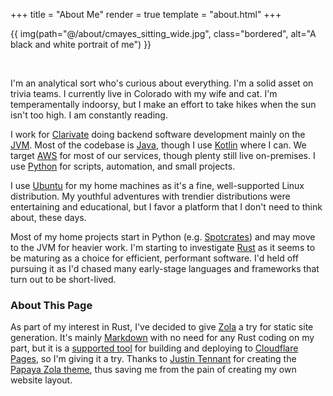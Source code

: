+++
title = "About Me"
render = true
template = "about.html"
+++

{{ img(path="@/about/cmayes_sitting_wide.jpg", class="bordered", alt="A black and white portrait of me") }}

&nbsp;

I'm an analytical sort who's curious about everything. I'm a solid asset on trivia teams. I currently live 
in Colorado with my wife and cat. I'm temperamentally indoorsy, but I make an effort to take hikes
when the sun isn't too high. I am constantly reading.

I work for [Clarivate](https://clarivate.com/) doing backend software development mainly on the 
[JVM](https://www.wikiwand.com/en/Java_virtual_machine). Most of the codebase is [Java](https://www.java.com/),
though I use [Kotlin](https://kotlinlang.org/) where I can. We target [AWS](https://aws.amazon.com/) for most 
of our services, though plenty still live on-premises. I use [Python](https://www.python.org/) for scripts,
automation, and small projects.

I use [Ubuntu](https://ubuntu.com/) for my home machines as it's a fine, well-supported Linux distribution.
My youthful adventures with trendier distributions were entertaining and educational, but I favor a platform
that I don't need to think about, these days.

Most of my home projects start in Python (e.g. [Spotcrates](@/projects/spotcrates/index.md)) and may move to 
the JVM for heavier work. I'm starting to investigate [Rust](https://www.rust-lang.org/) as it seems to
be maturing as a choice for efficient, performant software. I'd held off pursuing it as I'd chased many
early-stage languages and frameworks that turn out to be short-lived.

### About This Page

As part of my interest in Rust, I've decided to give [Zola](https://www.getzola.org/) a try for static 
site generation. It's mainly [Markdown](https://www.wikiwand.com/en/Markdown) with no need for any Rust
coding on my part, but it is a 
[supported tool](https://developers.cloudflare.com/pages/framework-guides/deploy-a-zola-site/) for
building and deploying to [Cloudflare Pages](https://pages.cloudflare.com), so I'm giving it a try.
Thanks to [Justin Tennant](https://justintennant.me/) for creating the 
[Papaya Zola theme](https://justintennant.me/projects/papaya/), thus saving me from the pain of 
creating my own website layout.
